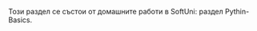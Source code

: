 Този раздел се състои от домашните работи в SoftUni: раздел Pythin-Basics. 
<div id="header" style="
          width: 50px;
          position: relative;
          float: right;
          margin-right: 20px;
        "
<img src="https://img.icons8.com/color/48/null/python--v1.png"/>
</div>
